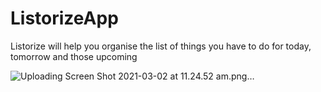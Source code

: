 # ListorizeApp
Listorize will help you organise the list of things you have to do for today, tomorrow and those upcoming

![Uploading Screen Shot 2021-03-02 at 11.24.52 am.png…]()


